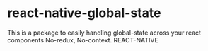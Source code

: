 # react-native-global-state
This is a package to easily handling global-state across your react components No-redux, No-context. REACT-NATIVE
